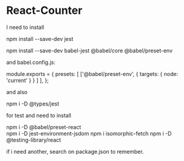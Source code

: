 # React-Counter

I need to install

npm install --save-dev jest

npm install --save-dev babel-jest @babel/core @babel/preset-env

and babel.config.js: 

module.exports = {
    presets: [
        ['@babel/preset-env', { 
            targets: { 
                node: 'current' } 
            }
        ]
    ],
};

and also

npm i -D @types/jest

for test and need to install

npm i -D @babel/preset-react   
npm i -D jest-environment-jsdom
npm i isomorphic-fetch
npm i -D @testing-library/react

if i need another, search on package.json to remember.
